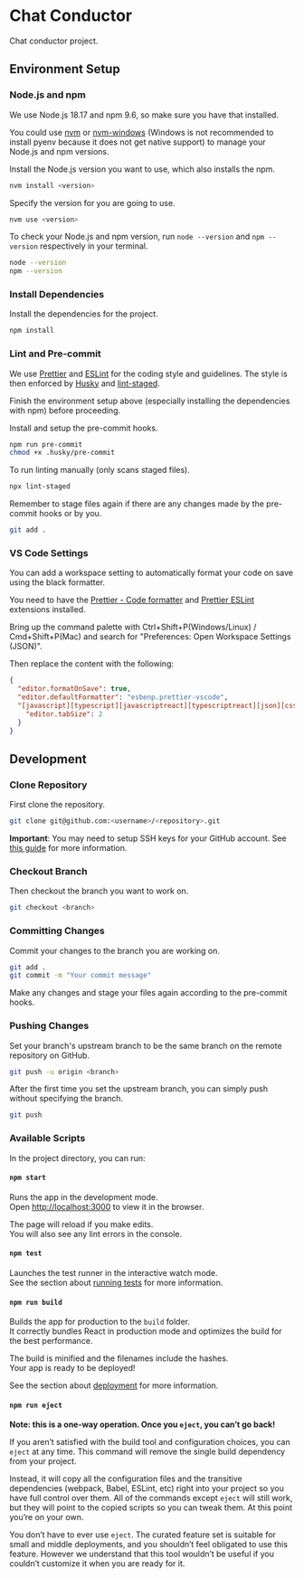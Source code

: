 # Chat Conductor

Chat conductor project.

## Environment Setup

### Node.js and npm

We use Node.js 18.17 and npm 9.6, so make sure you have that installed.

You could use [nvm](https://github.com/nvm-sh/nvm) or [nvm-windows](https://github.com/coreybutler/nvm-windows) (Windows is not recommended to install pyenv because it does not get native support) to manage your Node.js and npm versions.

Install the Node.js version you want to use, which also installs the npm.

```bash
nvm install <version>
```

Specify the version for you are going to use.

```bash
nvm use <version>
```

To check your Node.js and npm version, run `node --version` and `npm --version` respectively in your terminal.

```bash
node --version
npm --version
```

### Install Dependencies

Install the dependencies for the project.

```bash
npm install
```

### Lint and Pre-commit

We use [Prettier](https://prettier.io/) and [ESLint](https://eslint.org/) for the coding style and guidelines. The style is then enforced by [Husky](https://typicode.github.io/husky/#/) and [lint-staged](https://github.com/lint-staged/lint-staged).

Finish the environment setup above (especially installing the dependencies with npm) before proceeding.

Install and setup the pre-commit hooks.

```bash
npm run pre-commit
chmod +x .husky/pre-commit
```

To run linting manually (only scans staged files).

```bash
npx lint-staged
```

Remember to stage files again if there are any changes made by the pre-commit hooks or by you.

```bash
git add .
```

### VS Code Settings

You can add a workspace setting to automatically format your code on save using the black formatter.

You need to have the [Prettier - Code formatter](https://marketplace.visualstudio.com/items?itemName=esbenp.prettier-vscode) and [Prettier ESLint](https://marketplace.visualstudio.com/items?itemName=rvest.vs-code-prettier-eslint) extensions installed.

Bring up the command palette with Ctrl+Shift+P(Windows/Linux) / Cmd+Shift+P(Mac) and search for "Preferences: Open Workspace Settings (JSON)".

Then replace the content with the following:

```json
{
  "editor.formatOnSave": true,
  "editor.defaultFormatter": "esbenp.prettier-vscode",
  "[javascript][typescript][javascriptreact][typescriptreact][json][css][html]": {
    "editor.tabSize": 2
  }
}
```

## Development

### Clone Repository

First clone the repository.

```bash
git clone git@github.com:<username>/<repository>.git
```

**Important**: You may need to setup SSH keys for your GitHub account. See [this guide](https://help.github.com/en/github/authenticating-to-github/connecting-to-github-with-ssh) for more information.

### Checkout Branch

Then checkout the branch you want to work on.

```bash
git checkout <branch>
```

### Committing Changes

Commit your changes to the branch you are working on.

```bash
git add .
git commit -m "Your commit message"
```

Make any changes and stage your files again according to the pre-commit hooks.

### Pushing Changes

Set your branch's upstream branch to be the same branch on the remote repository on GitHub.

```bash
git push -u origin <branch>
```

After the first time you set the upstream branch, you can simply push without specifying the branch.

```bash
git push
```

### Available Scripts

In the project directory, you can run:

#### `npm start`

Runs the app in the development mode.\
Open [http://localhost:3000](http://localhost:3000) to view it in the browser.

The page will reload if you make edits.\
You will also see any lint errors in the console.

#### `npm test`

Launches the test runner in the interactive watch mode.\
See the section about [running tests](https://facebook.github.io/create-react-app/docs/running-tests) for more information.

#### `npm run build`

Builds the app for production to the `build` folder.\
It correctly bundles React in production mode and optimizes the build for the best performance.

The build is minified and the filenames include the hashes.\
Your app is ready to be deployed!

See the section about [deployment](https://facebook.github.io/create-react-app/docs/deployment) for more information.

#### `npm run eject`

**Note: this is a one-way operation. Once you `eject`, you can’t go back!**

If you aren’t satisfied with the build tool and configuration choices, you can `eject` at any time. This command will remove the single build dependency from your project.

Instead, it will copy all the configuration files and the transitive dependencies (webpack, Babel, ESLint, etc) right into your project so you have full control over them. All of the commands except `eject` will still work, but they will point to the copied scripts so you can tweak them. At this point you’re on your own.

You don’t have to ever use `eject`. The curated feature set is suitable for small and middle deployments, and you shouldn’t feel obligated to use this feature. However we understand that this tool wouldn’t be useful if you couldn’t customize it when you are ready for it.
